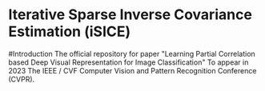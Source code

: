 # Iterative Sparse Inverse Covariance Estimation (iSICE)

#Introduction
The official repository for paper "Learning Partial Correlation based Deep Visual Representation for Image Classification" To appear in 2023 The IEEE / CVF Computer Vision and Pattern Recognition Conference (CVPR).
